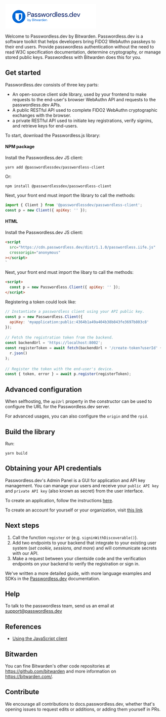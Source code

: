 ![passwordless by bitwarden](<./Screenshot%202023-04-28%20at%2011.50.52%20AM%20(2).png>)

Welcome to Passwordless.dev by Bitwarden. Passwordless.dev is a software toolkit that helps developers bring FIDO2 WebAuthn passkeys to their end users. Provide passwordless authentication without the need to read W3C specification documentation, determine cryptography, or manage stored public keys. Passwordless with Bitwarden does this for you.

## Get started

Passwordless.dev consists of three key parts:

- An open-source client side library, used by your frontend to make requests to the end-user's browser WebAuthn API and requests to the passwordless.dev APIs.
- A public RESTful API used to complete FIDO2 WebAuthn cryptographic exchanges with the browser.
- a private RESTful API used to initiate key registrations, verify signins, and retrieve keys for end-users.

To start, download the Passwordless.js library:

#### NPM package

Install the Passwordless.dev JS client:

```console
yarn add @passwordlessdev/passwordless-client
```

Or:

```console
npm install @passwordlessdev/passwordless-client
```

Next, your front end must import the library to call the methods:

```js
import { Client } from '@passwordlessdev/passwordless-client';
const p = new Client({ apiKey: '' });
```

#### HTML

Install the Passwordless.dev JS client:

```html
<script
  src="https://cdn.passwordless.dev/dist/1.1.0/passwordless.iife.js"
  crossorigin="anonymous"
></script>
`
```

Next, your front end must import the libary to call the methods:

```html
<script>
  const p = new Passwordless.Client({ apiKey: '' });
</script>
```

Registering a token could look like:

```javascript
// Instantiate a passwordless client using your API public key.
const p = new Passwordless.Client({
  apiKey: 'myapplication:public:4364b1a49a404b38b843fe3697b803c8'
});

// Fetch the registration token from the backend.
const backendUrl = 'https://localhost:8002';
const registerToken = await fetch(backendUrl + '/create-token?userId' + userId).then((r) =>
  r.json()
);

// Register the token with the end-user's device.
const { token, error } = await p.register(registerToken);
```

## Advanced configuration

When selfhosting, the `apiUrl` property in the constructor can be used to configure the URL for the Passwordless.dev server.

For advanced usages, you can also configure the `origin` and the `rpid`.

## Build the library

Run:

```console
yarn build
```

## Obtaining your API credentials

Passwordless.dev's Admin Panel is a GUI for application and API key management. You can manage your users and receive your `public API key` and `private API key` (also known as secret) from the user interface.

To create an application, follow the instructions [here](https://docs.passwordless.dev/).

To create an account for yourself or your organization, visit [this link](https://admin.passwordless.dev/signup)

## Next steps

1. Call the function `register` or (e.g. `signinWithDiscoverable()`).
2. Add two endpoints to your backend that integrate to your existing user system (_set cookie, sessions, and more_) and will communicate secrets with our API.
3. Make a request between your clientside code and the verification endpoints on your backend to verify the registration or sign in.

We've written a more detailed guide, with more language examples and SDKs in the [Passwordless.dev](https://docs.passwordless.dev/guide/) documentation.

## Help

To talk to the passwordless team, send us an email at support@passwordless.dev

## References

- [Using the JavaScript client](https://docs.passwordless.dev/guide/frontend/javascript.html)

## Bitwarden

You can fine Bitwarden's other code repositories at https://github.com/bitwarden and more information on https://bitwarden.com/.

## Contribute

We encourage all contributions to docs.passwordless.dev, whether that's opening issues to request edits or additions, or adding them yourself in PRs.
